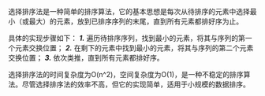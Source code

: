 选择排序法是一种简单的排序算法，它的基本思想是每次从待排序的元素中选择最小（或最大）的元素，放到已排序序列的末尾，直到所有元素都排好序为止。

具体的实现步骤如下：
***1.*** 遍历待排序序列，找到最小的元素，将其与序列的第一个元素交换位置；
***2.*** 在剩下的元素中找到最小的元素，将其与序列的第二个元素交换位置；
***3.*** 依次类推，直到所有元素都排好序。

选择排序法的时间复杂度为O(n^2)，空间复杂度为O(1)，是一种不稳定的排序算法。尽管选择排序法的效率不高，但它的实现简单，适用于小规模的数据排序。